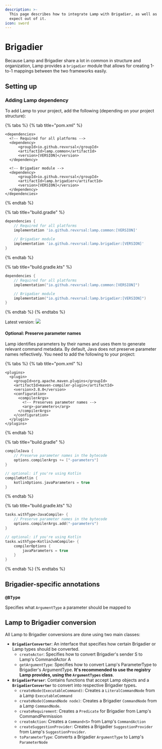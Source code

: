 ```yaml
---
description: >-
  This page describes how to integrate Lamp with Brigadier, as well as what to
  expect out of it.
icon: sword
---
```


# Brigadier

Because Lamp and Brigadier share a lot in common in structure and organization, Lamp provides a `brigadier` module that allows for creating 1-to-1 mappings between the two frameworks easily.&#x20;

## Setting up

### Adding Lamp dependency

To add Lamp to your project, add the following (depending on your project structure):

{% tabs %}
{% tab title="pom.xml" %}
```markup
<dependencies>
  <!-- Required for all platforms -->
  <dependency>
      <groupId>io.github.revxrsal</groupId>
      <artifactId>lamp.common</artifactId> 
      <version>[VERSION]</version>
  </dependency>

  <!-- Brigadier module -->
  <dependency>
      <groupId>io.github.revxrsal</groupId>
      <artifactId>lamp.brigadier</artifactId>
      <version>[VERSION]</version>
  </dependency>  
</dependencies>
```
{% endtab %}

{% tab title="build.gradle" %}
```groovy
dependencies {
    // Required for all platforms
    implementation 'io.github.revxrsal:lamp.common:[VERSION]'
   
    // Brigadier module
    implementation 'io.github.revxrsal:lamp.brigadier:[VERSION]'
}
```
{% endtab %}

{% tab title="build.gradle.kts" %}
```kotlin
dependencies {
    // Required for all platforms
    implementation("io.github.revxrsal:lamp.common:[VERSION]")

    // Brigadier module
    implementation("io.github.revxrsal:lamp.brigadier:[VERSION]")
}
```
{% endtab %}
{% endtabs %}

Latest version: ![](https://img.shields.io/maven-metadata/v/https/repo1.maven.org/maven2/io/github/revxrsal/lamp.common/maven-metadata.xml.svg?label=maven%20central\&colorB=brightgreen)

#### Optional: Preserve parameter names

Lamp identifies parameters by their names and uses them to generate relevant command metadata. By default, Java does not preserve parameter names reflectively. You need to add the following to your project:

{% tabs %}
{% tab title="pom.xml" %}
```markup
<plugins>
  <plugin>
    <groupId>org.apache.maven.plugins</groupId>
    <artifactId>maven-compiler-plugin</artifactId>
    <version>3.8.0</version>
    <configuration>
      <compilerArgs>
        <!-- Preserves parameter names -->
        <arg>-parameters</arg>
      </compilerArgs>
    </configuration>
  </plugin>
</plugins>
```
{% endtab %}

{% tab title="build.gradle" %}
```groovy
compileJava { 
    // Preserve parameter names in the bytecode
    options.compilerArgs += ["-parameters"]
}

// optional: if you're using Kotlin
compileKotlin {
    kotlinOptions.javaParameters = true
}
```
{% endtab %}

{% tab title="build.gradle.kts" %}
```kotlin
tasks.withType<JavaCompile> {
    // Preserve parameter names in the bytecode
    options.compilerArgs.add("-parameters")
}

// optional: if you're using Kotlin
tasks.withType<KotlinJvmCompile> {
    compilerOptions {
        javaParameters = true
    }
}
```
{% endtab %}
{% endtabs %}

## Brigadier-specific annotations

### `@BType`

Specifies what `ArgumentType` a parameter should be mapped to

## Lamp to Brigadier conversion

All Lamp to Brigadier conversions are done using two main classes:

* **`BrigadierConverter`**: An interface that specifies how certain Brigadier or Lamp types should be converted.
  * `createActor`: Specifies how to convert Brigadier's sender S to Lamp's CommandActor A
  * `getArgumentType`: Specifies how to convert Lamp's ParameterType to Brigadier's ArgumentType. **It's recommended to use the registry Lamp provides, using the `ArgumentTypes` class**.
* **`BrigadierParser`**: Contains functions that accept Lamp objects and a **`BrigadierConverter`** to convert into respective Brigadier type&#x73;**.**
  * `createNode(ExecutableCommand)`: Creates a `LiteralCommandNode` from a Lamp `ExecutableCommand`
  * `createNode(CommandNode node)`: Creates a Brigadier `CommandNode` from a Lamp `CommandNode`.
  * `createRequirement`: Creates a `Predicate` for Brigadier from Lamp's CommandPermission
  * `createAction`: Creates a `Command<S>` from Lamp's `CommandAction`
  * `createSuggestionProvider`: Creates a Brigadier `SuggestionProvider` from Lamp's `SuggestionProvider`.
  * `toParameterType`: Converts a Brigadier `ArgumentType` to Lamp's `ParameterNode`
